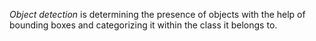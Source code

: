 *Object detection* is determining the presence of objects with the help of bounding boxes and categorizing it within the class it belongs to. 